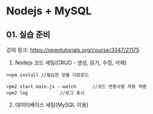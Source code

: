 # Nodejs + MySQL

## 01. 실습 준비

강의 링크: https://opentutorials.org/course/3347/21175

1. Nodejs 코드 세팅(CRUD - 생성, 읽기, 수정, 삭제)
```
>npm install //필요한 모듈 다운로드
```
```
>pm2 start main.js --watch		//코드 변동사항 자동 적용
>pm2 log			//로그 표시
```
2. 데이터베이스 세팅(MySQL 이용)
